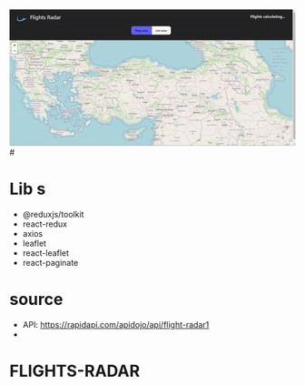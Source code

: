 ![](planes.gif)# 

# Lib s

- @reduxjs/toolkit
- react-redux
- axios
- leaflet
- react-leaflet
- react-paginate

# source

- API: https://rapidapi.com/apidojo/api/flight-radar1
- 
# FLIGHTS-RADAR
